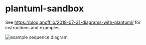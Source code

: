 # plantuml-sandbox
See https://blog.anoff.io/2018-07-31-diagrams-with-plantuml/ for instructions and examples

![example sequence diagram](http://www.plantuml.com/plantuml/proxy?cache=no&src=https://raw.githubusercontent.com/hearmymessage/plantuml-sandbox/main/sequence.puml)
